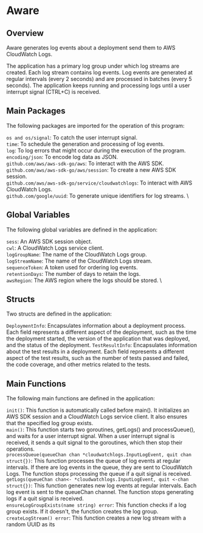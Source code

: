 # Aware

## Overview

Aware generates log events about a deployment send them to AWS CloudWatch Logs. 

The application has a primary log group under which log streams are created. Each log stream contains log events. Log events are generated at regular intervals (every 2 seconds) and are processed in batches (every 5 seconds). The application keeps running and processing logs until a user interrupt signal (CTRL+C) is received.

## Main Packages

The following packages are imported for the operation of this program:

`os and os/signal`: To catch the user interrupt signal. \
`time`: To schedule the generation and processing of log events. \
`log`: To log errors that might occur during the execution of the program. \
`encoding/json`: To encode log data as JSON. \
`github.com/aws/aws-sdk-go/aws`: To interact with the AWS SDK. \
`github.com/aws/aws-sdk-go/aws/session`: To create a new AWS SDK session. \
`github.com/aws/aws-sdk-go/service/cloudwatchlogs`: To interact with AWS CloudWatch Logs. \
`github.com/google/uuid`: To generate unique identifiers for log streams. \

## Global Variables

The following global variables are defined in the application:

`sess`: An AWS SDK session object. \
`cwl`: A CloudWatch Logs service client. \
`logGroupName`: The name of the CloudWatch Logs group. \
`logStreamName`: The name of the CloudWatch Logs stream. \
`sequenceToken`: A token used for ordering log events.  \
`retentionDays`: The number of days to retain the logs. \
`awsRegion`: The AWS region where the logs should be stored. \

## Structs

Two structs are defined in the application:

`DeploymentInfo`: Encapsulates information about a deployment process. Each field represents a different aspect of the deployment, such as the time the deployment started, the version of the application that was deployed, and the status of the deployment.
`TestResultInfo`: Encapsulates information about the test results in a deployment. Each field represents a different aspect of the test results, such as the number of tests passed and failed, the code coverage, and other metrics related to the tests.

## Main Functions

The following main functions are defined in the application:

`init()`: This function is automatically called before main(). It initializes an AWS SDK session and a CloudWatch Logs service client. It also ensures that the specified log group exists. \
`main()`: This function starts two goroutines, getLogs() and processQueue(), and waits for a user interrupt signal. When a user interrupt signal is received, it sends a quit signal to the goroutines, which then stop their operations. \
`processQueue(queueChan chan *cloudwatchlogs.InputLogEvent, quit chan struct{})`: This function processes the queue of log events at regular intervals. If there are log events in the queue, they are sent to CloudWatch Logs. The function stops processing the queue if a quit signal is received. \
`getLogs(queueChan chan<- *cloudwatchlogs.InputLogEvent, quit <-chan struct{})`: This function generates new log events at regular intervals. Each log event is sent to the queueChan channel. The function stops generating logs if a quit signal is received. \
`ensureLogGroupExists(name string) error`: This function checks if a log group exists. If it doesn't, the function creates the log group. \
`createLogStream() error`: This function creates a new log stream with a random UUID as its